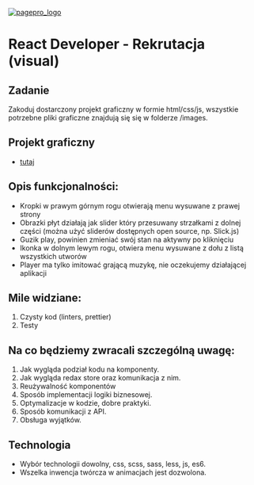 [![pagepro_logo](https://gitlab.com/uploads/-/system/group/avatar/7222498/rclogo.png?width=64)](https://restaurantclub.pl/)

# React Developer - Rekrutacja (visual)

## Zadanie
Zakoduj dostarczony projekt graficzny w formie html/css/js, wszystkie potrzebne pliki graficzne znajdują się się w folderze /images.

## Projekt graficzny
* [tutaj](https://www.figma.com/file/3ioDpce6hHIYScUDBRCtbE/player-APP-mobile)

## Opis funkcjonalności:
* Kropki w prawym górnym rogu otwierają menu wysuwane z prawej strony
* Obrazki płyt działają jak slider który przesuwany strzałkami z dolnej części (można użyć sliderów dostępnych open source, np. Slick.js)
* Guzik play, powinien zmieniać swój stan na aktywny po kliknięciu
* Ikonka w dolnym lewym rogu, otwiera menu wysuwane z dołu z listą wszystkich utworów
* Player ma tylko imitować grającą muzykę, nie oczekujemy działającej aplikacji

## Mile widziane:
1. Czysty kod (linters, prettier)
2. Testy

## Na co będziemy zwracali szczególną uwagę:
1. Jak wygląda podział kodu na komponenty.
2. Jak wygląda redax store oraz komunikacja z nim.
3. Reużywalność komponentów
4. Sposób implementacji logiki biznesowej.
5. Optymalizacje w kodzie, dobre praktyki.
6. Sposób komunikacji z API.
7. Obsługa wyjątków.


## Technologia

* Wybór technologii dowolny, css, scss, sass, less, js, es6.  
* Wszelka inwencja twórcza w animacjach jest dozwolona.


